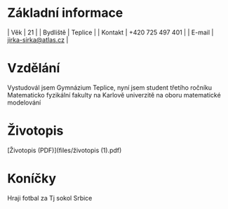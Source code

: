 
# Základní informace

| Věk      | 21                   |
| Bydliště | Teplice              |
| Kontakt  | +420 725 497 401     |
| E-mail   | jirka-sirka@atlas.cz |

# Vzdělání
Vystudovál jsem Gymnázium Teplice, nyní jsem student třetího ročníku Matematicko fyzikální fakulty na Karlově univerzitě na oboru matematické modelování

# Životopis

[Životopis (PDF)](files/životopis (1).pdf)

# Koníčky
Hraji fotbal za Tj sokol Srbice
